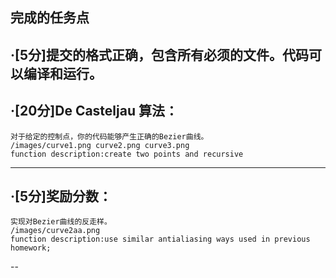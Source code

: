 完成的任务点
-----
·[5分]提交的格式正确，包含所有必须的文件。代码可以编译和运行。
-----
·[20分]De Casteljau 算法：
--
    对于给定的控制点，你的代码能够产生正确的Bezier曲线。
    /images/curve1.png curve2.png curve3.png
    function description:create two points and recursive
---
·[5分]奖励分数：
--
    实现对Bezier曲线的反走样。
    /images/curve2aa.png
    function description:use similar antialiasing ways used in previous homework;
--
